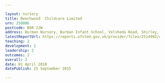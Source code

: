```yaml
---

layout: nursery
title: Beechwood  Childcare Limited
urn: 250006
postcode: B90 2JW
address: Burman Nursery, Burman Infant School, Velsheda Road, Shirley, SOLIHULL, West Midlands, B90 2JW
latestReportUrl: https://reports.ofsted.gov.uk/provider/files/2514992/urn/250006.pdf
teaching: 2
development: 1
leadership: 2
outcomes: 2
overall: 2
date: 01 April 2018 
datePublish: 25 September 2015

---
```

